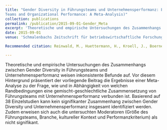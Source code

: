 ```yaml
---
title: "Gender Diversity in Führungsteams und Unternehmensperformanz: Eine Meta-Analyse  (Gender Diversity in Leadership
Teams and Organizational Performance: A Meta-Analysis)"
collection: publications
permalink: /publication/2015-09-01-Gender_Meta
excerpt: 'Theoretische und empirische Untersuchungen des Zusammenhangs zwischen Gender Diversity in Führungsteams und Unternehmensperformanz weisen inkonsistente Befunde auf. Vor diesem Hintergrund präsentiert der vorliegende Beitrag die Ergebnisse einer Meta-Analyse zu der Frage, wie und in Abhängigkeit von welchen Randbedingungen eine gemischt-geschlechtliche Zusammensetzung von Führungsteams mit Unternehmensperformanz verbunden ist. Basierend auf 38 Einzelstudien kann kein signifikanter Zusammenhang zwischen Gender Diversity und Unternehmensperformanz insgesamt identifiziert werden. Zudem erweisen sich auch die untersuchten Moderatoren (Größe des Führungsteams, Branche, kultureller Kontext und Performanzkriterium) als nicht signifikant.'
date: 2015-09-01
venue: 'Schmalenbachs Zeitschrift für betriebswirtschaftliche Forschung'

Recommended citation: Reinwald, M., Huettermann, H., Kroell, J., Boerner, S. (2015). "Gender Diversity in Führungsteams und Unternehmensperformanz: Eine Meta-Analyse." <i>Schmalenbachs Zeitschrift für betriebswirtschaftliche Forschung 67</i>. (3).

---
```

Theoretische und empirische Untersuchungen des Zusammenhangs zwischen Gender Diversity in Führungsteams und Unternehmensperformanz weisen inkonsistente Befunde auf. Vor diesem Hintergrund präsentiert der vorliegende Beitrag die Ergebnisse einer Meta-Analyse zu der Frage, wie und in Abhängigkeit von welchen Randbedingungen eine gemischt-geschlechtliche Zusammensetzung von Führungsteams mit Unternehmensperformanz verbunden ist. Basierend auf 38 Einzelstudien kann kein signifikanter Zusammenhang zwischen Gender Diversity und Unternehmensperformanz insgesamt identifiziert werden. Zudem erweisen sich auch die untersuchten Moderatoren (Größe des Führungsteams, Branche, kultureller Kontext und Performanzkriterium) als nicht signifikant.


